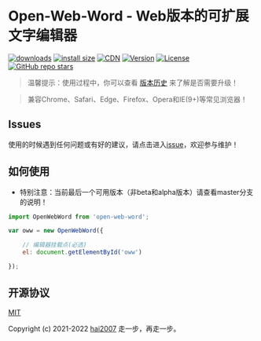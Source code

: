 # Open-Web-Word - Web版本的可扩展文字编辑器

<p>
  <a href="https://hai2007.gitee.io/npm-downloads?interval=7&packages=open-web-word"><img src="https://img.shields.io/npm/dm/open-web-word.svg" alt="downloads"></a>
  <a href="https://packagephobia.now.sh/result?p=open-web-word"><img src="https://packagephobia.now.sh/badge?p=open-web-word" alt="install size"></a>
  <a href="https://www.jsdelivr.com/package/npm/open-web-word"><img src="https://data.jsdelivr.com/v1/package/npm/open-web-word/badge" alt="CDN"></a>
  <a href="https://www.npmjs.com/package/open-web-word"><img src="https://img.shields.io/npm/v/open-web-word.svg" alt="Version"></a>
  <a href="https://github.com/hai2007/Open-Web-Word/blob/master/LICENSE"><img src="https://img.shields.io/npm/l/open-web-word.svg" alt="License"></a>
  <a href="https://github.com/hai2007/Open-Web-Word" target='_blank'>
        <img alt="GitHub repo stars" src="https://img.shields.io/github/stars/hai2007/Open-Web-Word?style=social">
    </a>
</p>

> 温馨提示：使用过程中，你可以查看 [版本历史](./CHANGELOG) 来了解是否需要升级！

> 兼容Chrome、Safari、Edge、Firefox、Opera和IE(9+)等常见浏览器！

## Issues
使用的时候遇到任何问题或有好的建议，请点击进入[issue](https://github.com/hai2007/Open-Web-Word/issues)，欢迎参与维护！

## 如何使用

- 特别注意：当前最后一个可用版本（非beta和alpha版本）请查看master分支的说明！

```js
import OpenWebWord from 'open-web-word';

var oww = new OpenWebWord({

    // 编辑器挂载点(必选)
    el: document.getElementById('oww')

});
```

开源协议
---------------------------------------
[MIT](https://github.com/hai2007/Open-Web-Word/blob/master/LICENSE)

Copyright (c) 2021-2022 [hai2007](https://hai2007.gitee.io/sweethome/) 走一步，再走一步。
